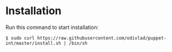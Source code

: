 # Installation

Run this command to start installation:

```
$ sudo curl https://raw.githubusercontent.com/odivlad/puppet-int/master/install.sh | /bin/sh
```
